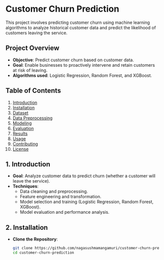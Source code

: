 # Customer Churn Prediction

This project involves predicting customer churn using machine learning algorithms to analyze historical customer data and predict the likelihood of customers leaving the service.

## Project Overview

- **Objective**: Predict customer churn based on customer data.
- **Goal**: Enable businesses to proactively intervene and retain customers at risk of leaving.
- **Algorithms used**: Logistic Regression, Random Forest, and XGBoost.

## Table of Contents

1. [Introduction](#introduction)
2. [Installation](#installation)
3. [Dataset](#dataset)
4. [Data Preprocessing](#data-preprocessing)
5. [Modeling](#modeling)
6. [Evaluation](#evaluation)
7. [Results](#results)
8. [Usage](#usage)
9. [Contributing](#contributing)
10. [License](#license)

## 1. Introduction

- **Goal**: Analyze customer data to predict churn (whether a customer will leave the service).
- **Techniques**:
  - Data cleaning and preprocessing.
  - Feature engineering and transformation.
  - Model selection and training (Logistic Regression, Random Forest, XGBoost).
  - Model evaluation and performance analysis.

## 2. Installation

- **Clone the Repository**: 
  ```bash
  git clone https://github.com/nagasushmamangamuri/customer-churn-prediction.git
  cd customer-churn-prediction
